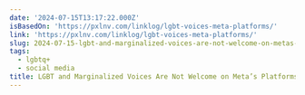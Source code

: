 ```yaml
---
date: '2024-07-15T13:17:22.000Z'
isBasedOn: 'https://pxlnv.com/linklog/lgbt-voices-meta-platforms/'
link: 'https://pxlnv.com/linklog/lgbt-voices-meta-platforms/'
slug: 2024-07-15-lgbt-and-marginalized-voices-are-not-welcome-on-metas-platforms
tags:
  - lgbtq+
  - social media
title: LGBT and Marginalized Voices Are Not Welcome on Meta’s Platforms
---
```

 
